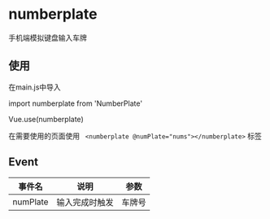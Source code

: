 # numberplate
手机端模拟键盘输入车牌

## 使用

在main.js中导入

import numberplate from 'NumberPlate'

Vue.use(numberplate)

在需要使用的页面使用 ``` <numberplate @numPlate="nums"></numberplate>``` 标签

## Event

|事件名 | 说明 | 参数|
|--| -- | --|
|numPlate | 输入完成时触发 | 车牌号|
